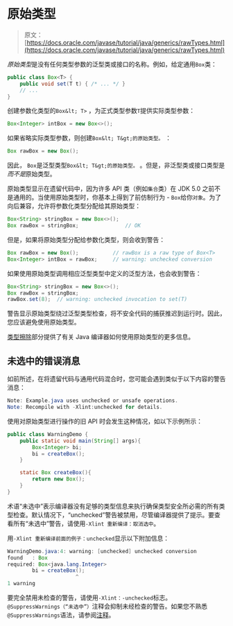 # 原始类型

> 原文： [https://docs.oracle.com/javase/tutorial/java/generics/rawTypes.html](https://docs.oracle.com/javase/tutorial/java/generics/rawTypes.html)

*原始类型*是没有任何类型参数的泛型类或接口的名称。例如，给定通用`Box`类：

```java
public class Box<T> {
    public void set(T t) { /* ... */ }
    // ...
}

```

创建参数化类型的`Box&lt; T>` ，为正式类型参数`T`提供实际类型参数：

```java
Box<Integer> intBox = new Box<>();

```

如果省略实际类型参数，则创建`Box&lt; T&gt;的原始类型。` ：

```java
Box rawBox = new Box();

```

因此， `Box`是泛型类型`Box&lt; T&gt;的原始类型。` 。但是，非泛型类或接口类型是*而不是*原始类型。

原始类型显示在遗留代码中，因为许多 API 类（例如`集合`类）在 JDK 5.0 之前不是通用的。当使用原始类型时，你基本上得到了前仿制行为 - `Box`给你`对象`。为了向后兼容，允许将参数化类型分配给其原始类型：

```java
Box<String> stringBox = new Box<>();
Box rawBox = stringBox;               // OK

```

但是，如果将原始类型分配给参数化类型，则会收到警告：

```java
Box rawBox = new Box();           // rawBox is a raw type of Box<T>
Box<Integer> intBox = rawBox;     // warning: unchecked conversion

```

如果使用原始类型调用相应泛型类型中定义的泛型方法，也会收到警告：

```java
Box<String> stringBox = new Box<>();
Box rawBox = stringBox;
rawBox.set(8);  // warning: unchecked invocation to set(T)

```

警告显示原始类型绕过泛型类型检查，将不安全代码的捕获推迟到运行时。因此，您应该避免使用原始类型。

[类型擦除](erasure.html)部分提供了有关 Java 编译器如何使用原始类型的更多信息。

## 未选中的错误消息

如前所述，在将遗留代码与通用代码混合时，您可能会遇到类似于以下内容的警告消息：

```java
Note: Example.java uses unchecked or unsafe operations.
Note: Recompile with -Xlint:unchecked for details.

```

使用对原始类型进行操作的旧 API 时会发生这种情况，如以下示例所示：

```java
public class WarningDemo {
    public static void main(String[] args){
        Box<Integer> bi;
        bi = createBox();
    }

    static Box createBox(){
        return new Box();
    }
}

```

术语“未选中”表示编译器没有足够的类型信息来执行确保类型安全所必需的所有类型检查。默认情况下，“unchecked”警告被禁用，尽管编译器提供了提示。要查看所有“未选中”警告，请使用`-Xlint 重新编译：取消选中`。

用`-Xlint 重新编译前面的例子：unchecked`显示以下附加信息：

```java
WarningDemo.java:4: warning: [unchecked] unchecked conversion
found   : Box
required: Box<java.lang.Integer>
        bi = createBox();
                      ^
1 warning

```

要完全禁用未检查的警告，请使用`-Xlint：-unchecked`标志。 `@SuppressWarnings（“未选中”）`注释会抑制未经检查的警告。如果您不熟悉`@SuppressWarnings`语法，请参阅[注释](../../java/annotations/index.html)。